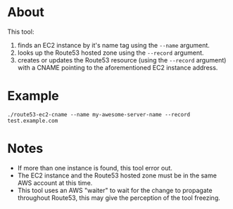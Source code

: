 # About

This tool: 

1. finds an EC2 instance by it's name tag using the `--name` argument.
2. looks up the Route53 hosted zone using the `--record` argument.
3. creates or updates the Route53 resource (using the `--record` argument) with a CNAME pointing to 
the aforementioned EC2 instance address.

# Example

    ./route53-ec2-cname --name my-awesome-server-name --record test.example.com
    
# Notes

* If more than one instance is found, this tool error out.
* The EC2 instance and the Route53 hosted zone must be in the same AWS account at this time.
* This tool uses an AWS "waiter" to wait for the change to propagate throughout Route53, this may give the perception
of the tool freezing. 